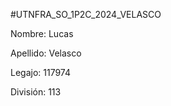 #UTNFRA_SO_1P2C_2024_VELASCO
<p>Nombre: Lucas</p>
<p>Apellido: Velasco</p>
<p>Legajo: 117974</p>
<p>División: 113</p>
